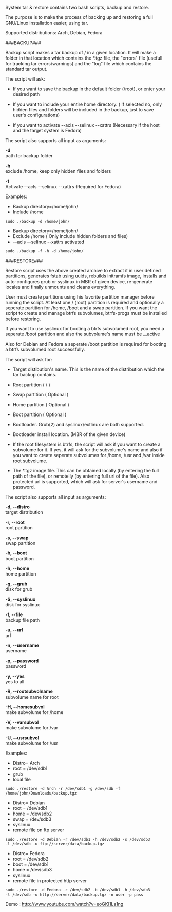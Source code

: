 System tar & restore contains two bash scripts, backup and restore.

The purpose is to make the process of backing up and restoring a full GNU/Linux installation easier, 
using tar.

Supported distributions: Arch, Debian, Fedora

###BACKUP###

Backup script makes a tar backup of / in a given location. It will make a folder in that location which 
contains the *.tgz file, the "errors" file (usefull for tracking tar errors/warnings) and the "log" file which contains the standard tar output.

The script will ask:

- If you want to save the backup in the default folder (/root), or enter your desired path

- If you want to include your entire home directory. ( If selected no, only hidden files and folders 
   will be included in the backup, just to save user's configurations)

- If you want to activate --acls  --selinux --xattrs  (Necessary if the host and the target system is Fedora)


The script also supports all input as arguments:

**-d**  
path for backup folder

**-h**  
exclude /home, keep only hidden files and folders

**-f**   
Activate --acls  --selinux --xattrs (Required for Fedora)

Examples:

- Backup directory=/home/john/
- Include /home  

<code>sudo ./backup -d /home/john/</code>

- Backup directory=/home/john/
- Exclude /home ( Only include hidden folders and files)
- --acls  --selinux --xattrs activated

<code>sudo ./backup -f -h -d /home/john/</code>


###RESTORE###

Restore script uses the above created archive to extract it in user defined partitions, generates fstab using uuids,
rebuilds initramfs image, installs and auto-configures grub or syslinux in MBR of given device,
re-generate locales and finally unmounts and cleans everything.

User must create partitions using his favorite partition manager before running the script.
At least one / (root) partition is required and optionally a seperate partition for /home, /boot and a swap partition.
If you want the script to create and manage btrfs subvolumes, btrfs-progs must be installed before restoring.

If you want to use syslinux for booting a btrfs subvolumed root, you need 
a seperate /boot partition and also the subvolume's name must be __active

Also for Debian and Fedora a seperate /boot partition is required for booting a btrfs subvolumed root successfully.


The script will ask for:

- Target distibution's name. This is the name of the distribution which the tar backup contains.  

- Root partition ( / )  

- Swap partition ( Optional )  

- Home partition ( Optional )  

- Boot partition   ( Optional )  

- Bootloader. Grub(2) and syslinux/extlinux are both supported.  

- Bootloader install location. (MBR of the given device)  

- If the root filesystem is btrfs, the script will ask if you want to create a subvolume for it.
   If yes, it will ask for the subvolume's name and also if you want to create seperate
   subvolumes for /home, /usr and /var inside root subvolume.  

- The *.tgz image file. This can be obtained locally (by entering the full path of the file), or remotelly (by entering full url of the file).
   Also protected url is supported, which will ask for server's username and password.  


The script also supports all input as arguments:

**-d, --distro**   
target distribution

**-r, --root**    
root partition

**-s, --swap**     
swap partition

**-b, --boot**     
boot partition

**-h, --home**     
home partition

**-g, --grub**    
disk for grub

**-S, --syslinux**      
disk for syslinux

**-f, --file**      
backup file path

**-u, --url**     
url

**-n, --username**     
username

**-p, --password**     
password

**-y, --yes**     
yes to all

**-R, --rootsubvolname**   
subvolume name for root

**-H, --homesubvol**   
 make subvolume for /home

**-V, --varsubvol**   
make subvolume for /var

**-U, --usrsubvol**   
make subvolume for /usr

Examples:

- Distro= Arch
- root = /dev/sdb1
- grub  
- local file

<code>sudo ./restore -d Arch -r /dev/sdb1 -g /dev/sdb -f /home/john/Downloads/backup.tgz</code>

- Distro= Debian
- root = /dev/sdb1
- home = /dev/sdb2
- swap = /dev/sdb3
- syslinux 
- remote file on ftp server

<code>sudo ./restore -d Debian -r /dev/sdb1 -h /dev/sdb2 -s /dev/sdb3 -l /dev/sdb -u ftp://server/data/backup.tgz</code>

- Distro= Fedora
- root = /dev/sdb2
- boot = /dev/sdb1
- home = /dev/sdb3
- syslinux 
- remote file in protected http server

<code>sudo ./restore -d Fedora -r /dev/sdb2 -b /dev/sdb1 -h /dev/sdb3 -l /dev/sdb -u http://server/data/backup.tgz -n user -p pass</code>


Demo : http://www.youtube.com/watch?v=eoGKI1Ls1ng